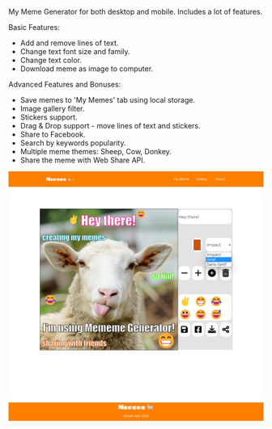 My Meme Generator for both desktop and mobile.
Includes a lot of features.

Basic Features:
* Add and remove lines of text.
* Change text font size and family.
* Change text color.
* Download meme as image to computer.

Advanced Features and Bonuses:
* Save memes to 'My Memes' tab using local storage.
* Image gallery filter.
* Stickers support.
* Drag & Drop support - move lines of text and stickers.
* Share to Facebook.
* Search by keywords popularity.
* Multiple meme themes: Sheep, Cow, Donkey.
* Share the meme with Web Share API.

![Showcase](https://github.com/ShiranAbir/Meme-Generator/blob/main/Showcase.jpg?raw=true)